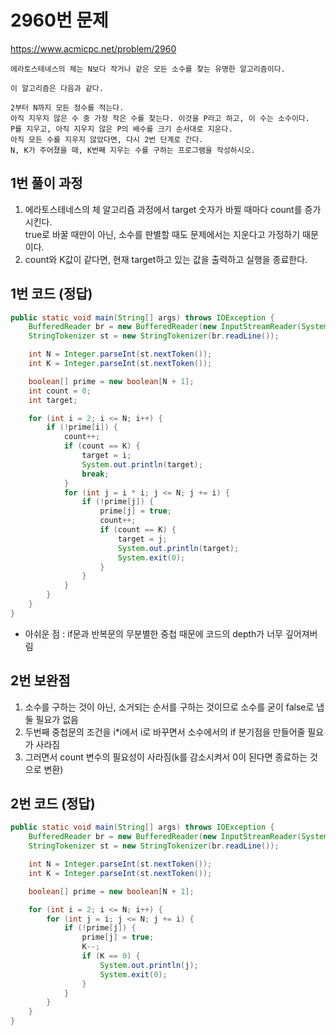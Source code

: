 # 2960번 문제
https://www.acmicpc.net/problem/2960

```
에라토스테네스의 체는 N보다 작거나 같은 모든 소수를 찾는 유명한 알고리즘이다.

이 알고리즘은 다음과 같다.

2부터 N까지 모든 정수를 적는다.
아직 지우지 않은 수 중 가장 작은 수를 찾는다. 이것을 P라고 하고, 이 수는 소수이다.
P를 지우고, 아직 지우지 않은 P의 배수를 크기 순서대로 지운다.
아직 모든 수를 지우지 않았다면, 다시 2번 단계로 간다.
N, K가 주어졌을 때, K번째 지우는 수를 구하는 프로그램을 작성하시오.
```

## 1번 풀이 과정

1. 에라토스테네스의 체 알고리즘 과정에서 target 숫자가 바뀔 때마다 count를 증가시킨다.<br>
   true로 바꿀 때만이 아닌, 소수를 판별할 때도 문제에서는 지운다고 가정하기 때문이다.
2. count와 K값이 같다면, 현재 target하고 있는 값을 출력하고 실행을 종료한다.

## 1번 코드 (정답)

```java
public static void main(String[] args) throws IOException {
    BufferedReader br = new BufferedReader(new InputStreamReader(System.in));
    StringTokenizer st = new StringTokenizer(br.readLine());

    int N = Integer.parseInt(st.nextToken());
    int K = Integer.parseInt(st.nextToken());

    boolean[] prime = new boolean[N + 1];
    int count = 0;
    int target;

    for (int i = 2; i <= N; i++) {
        if (!prime[i]) {
            count++;
            if (count == K) {
                target = i;
                System.out.println(target);
                break;
            }
            for (int j = i * i; j <= N; j += i) {
                if (!prime[j]) {
                    prime[j] = true;
                    count++;
                    if (count == K) {
                        target = j;
                        System.out.println(target);
                        System.exit(0);
                    }
                }
            }
        }
    }
}
```

- 아쉬운 점 : if문과 반복문의 무분별한 중첩 때문에 코드의 depth가 너무 깊어져버림

## 2번 보완점
1. 소수를 구하는 것이 아닌, 소거되는 순서를 구하는 것이므로 소수를 굳이 false로 냅둘 필요가 없음
2. 두번째 중첩문의 조건을 i*i에서 i로 바꾸면서 소수에서의 if 분기점을 만들어줄 필요가 사라짐
3. 그러면서 count 변수의 필요성이 사라짐(k를 감소시켜서 0이 된다면 종료하는 것으로 변환)

## 2번 코드 (정답)

```java
public static void main(String[] args) throws IOException {
    BufferedReader br = new BufferedReader(new InputStreamReader(System.in));
    StringTokenizer st = new StringTokenizer(br.readLine());

    int N = Integer.parseInt(st.nextToken());
    int K = Integer.parseInt(st.nextToken());

    boolean[] prime = new boolean[N + 1];

    for (int i = 2; i <= N; i++) {
        for (int j = i; j <= N; j += i) {
            if (!prime[j]) {
                prime[j] = true;
                K--;
                if (K == 0) {
                    System.out.println(j);
                    System.exit(0);
                }
            }
        }
    }
}
```